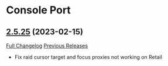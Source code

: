 # Console Port

## [2.5.25](https://github.com/seblindfors/ConsolePort/tree/2.5.25) (2023-02-15)
[Full Changelog](https://github.com/seblindfors/ConsolePort/compare/2.5.24...2.5.25) [Previous Releases](https://github.com/seblindfors/ConsolePort/releases)

- Fix raid cursor target and focus proxies not working on Retail  
